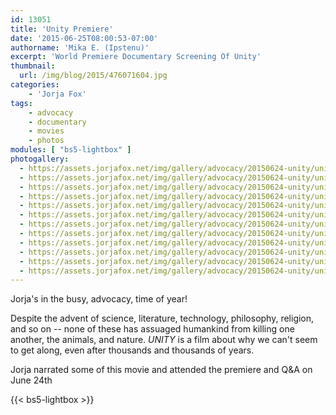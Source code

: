 ```yaml
---
id: 13051
title: 'Unity Premiere'
date: '2015-06-25T08:00:53-07:00'
authorname: 'Mika E. (Ipstenu)'
excerpt: 'World Premiere Documentary Screening Of Unity'
thumbnail:
  url: /img/blog/2015/476071604.jpg
categories:
    - 'Jorja Fox'
tags:
    - advocacy
    - documentary
    - movies
    - photos
modules: [ "bs5-lightbox" ]
photogallery:
  - https://assets.jorjafox.net/img/gallery/advocacy/20150624-unity/unity-001.jpg
  - https://assets.jorjafox.net/img/gallery/advocacy/20150624-unity/unity-002.jpg
  - https://assets.jorjafox.net/img/gallery/advocacy/20150624-unity/unity-003.jpg
  - https://assets.jorjafox.net/img/gallery/advocacy/20150624-unity/unity-004.jpg
  - https://assets.jorjafox.net/img/gallery/advocacy/20150624-unity/unity-005.jpg
  - https://assets.jorjafox.net/img/gallery/advocacy/20150624-unity/unity-006.jpg
  - https://assets.jorjafox.net/img/gallery/advocacy/20150624-unity/unity-007.jpg
  - https://assets.jorjafox.net/img/gallery/advocacy/20150624-unity/unity-008.jpg
  - https://assets.jorjafox.net/img/gallery/advocacy/20150624-unity/unity-009.jpg
  - https://assets.jorjafox.net/img/gallery/advocacy/20150624-unity/unity-010.jpg
  - https://assets.jorjafox.net/img/gallery/advocacy/20150624-unity/unity-011.jpg
  - https://assets.jorjafox.net/img/gallery/advocacy/20150624-unity/unity-012.jpg
---
```


Jorja's in the busy, advocacy, time of year!

Despite the advent of science, literature, technology, philosophy, religion, and so on -- none of these has assuaged humankind from killing one another, the animals, and nature. _UNITY_ is a film about why we can't seem to get along, even after thousands and thousands of years.

Jorja narrated some of this movie and attended the premiere and Q&A on June 24th

{{< bs5-lightbox >}}
